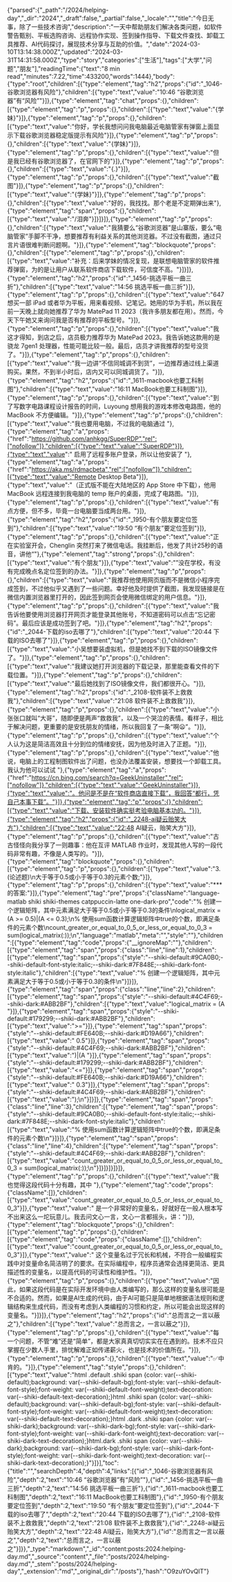 {"parsed":{"_path":"/2024/helping-day","_dir":"2024","_draft":false,"_partial":false,"_locale":"","title":"今日无事，除了一些技术咨询","description":"一天中帮助朋友们解决各类问题，如软件警告甄别、平板选购咨询、远程协作实现、签到操作指导、下载文件查找、卸载工具推荐、AI代码探讨，展现技术分享与互助的价值。","date":"2024-03-10T13:14:38.000Z","updated":"2024-03-31T14:31:58.000Z","type":"story","categories":["生活"],"tags":["大学","问题","朋友"],"readingTime":{"text":"8 min read","minutes":7.22,"time":433200,"words":1444},"body":{"type":"root","children":[{"type":"element","tag":"h2","props":{"id":"_1046-谷歌浏览器有风险"},"children":[{"type":"text","value":"10:46 “谷歌浏览器”有“风险”"}]},{"type":"element","tag":"chat","props":{},"children":[{"type":"element","tag":"p","props":{},"children":[{"type":"text","value":"{学妹}"}]},{"type":"element","tag":"p","props":{},"children":[{"type":"text","value":"你好，学长我想问问我电脑最近电脑管家有弹窗上面显示下载谷歌浏览器稳定版提示有风险"}]},{"type":"element","tag":"p","props":{},"children":[{"type":"text","value":"{学妹}"}]},{"type":"element","tag":"p","props":{},"children":[{"type":"text","value":"但是我已经有谷歌浏览器了，在官网下的"}]},{"type":"element","tag":"p","props":{},"children":[{"type":"text","value":"{.}"}]},{"type":"element","tag":"p","props":{},"children":[{"type":"text","value":"截图"}]},{"type":"element","tag":"p","props":{},"children":[{"type":"text","value":"{学妹}"}]},{"type":"element","tag":"p","props":{},"children":[{"type":"text","value":"好的，我找找。那个老是不定期弹出来"},{"type":"element","tag":"span","props":{},"children":[{"type":"text","value":"/泪奔"}]}]}]},{"type":"element","tag":"p","props":{},"children":[{"type":"text","value":"我猜要么“谷歌浏览器”是山寨版，要么“电脑管家”手脚不干净，想要推荐有利益关系的其他浏览器。不过没有截图，通过只言片语很难判断问题啊。"}]},{"type":"element","tag":"blockquote","props":{},"children":[{"type":"element","tag":"p","props":{},"children":[{"type":"text","value":"补充：后来学妹的情况复现，是联想电脑管家的软件推荐弹窗，为的是让用户从联系软件商店下载软件，可信度不高。"}]}]},{"type":"element","tag":"h2","props":{"id":"_1456-挑选平板一曲三折"},"children":[{"type":"text","value":"14:56 挑选平板一曲三折"}]},{"type":"element","tag":"p","props":{},"children":[{"type":"text","value":"647 想买一部 iPad 或者华为平板，用来看视频、记笔记。她用的华为手机，所以我在前一天晚上就向她推荐了华为 MatePad 11 2023（我许多朋友都在用）。然而，今天下午她又来询问我是否有推荐的平板型号。"}]},{"type":"element","tag":"p","props":{},"children":[{"type":"text","value":"我这才得知，到店之后，店员极力推荐华为 MatePad 2023。我告诉她这款用的是骁龙 7gen1 处理器，性能可能比较一般。最后，店员才讲我推荐的型号没货了。"}]},{"type":"element","tag":"p","props":{},"children":[{"type":"text","value":"我一边讲“不信同城调不到货”，一边推荐通过线上渠道购买。果然，不到半小时后，店内又可以同城调货了。"}]},{"type":"element","tag":"h2","props":{"id":"_1611-macbook也要工科制图"},"children":[{"type":"text","value":"16:11 MacBook也要工科制图"}]},{"type":"element","tag":"p","props":{},"children":[{"type":"text","value":"到了写数字电路课程设计报告的时间，Luyoung 想用我的游戏本修改电路图，他的 MacBook 不方便编辑。"}]},{"type":"element","tag":"p","props":{},"children":[{"type":"text","value":"我也要用电脑，不过我的电脑通过 "},{"type":"element","tag":"a","props":{"href":"https://github.com/anhkgg/SuperRDP","rel":["nofollow"]},"children":[{"type":"text","value":"SuperRDP"}]},{"type":"text","value":" 启用了远程多账户登录，所以让他安装了 "},{"type":"element","tag":"a","props":{"href":"https://aka.ms/rdmacbeta","rel":["nofollow"]},"children":[{"type":"text","value":"Remote Desktop Beta"}]},{"type":"text","value":"（正式版不能在大陆地区的 App Store 中下载），他用 MacBook 远程连接到我电脑的 temp 账户的桌面，完成了电路图。"}]},{"type":"element","tag":"p","props":{},"children":[{"type":"text","value":"有点方便，但不多，毕竟一台电脑要当成两台用。"}]},{"type":"element","tag":"h2","props":{"id":"_1950-有个朋友要定位签到"},"children":[{"type":"text","value":"19:50 “有个朋友”要定位签到"}]},{"type":"element","tag":"p","props":{},"children":[{"type":"text","value":"正在实验室开会，Chenglin 突然打来了微信电话。我挂断后，他发了共计25秒的语音，讲他“"},{"type":"element","tag":"strong","props":{},"children":[{"type":"text","value":"有个朋友"}]},{"type":"text","value":"”没在学校，有没有完成晚点名定位签到的办法。"}]},{"type":"element","tag":"p","props":{},"children":[{"type":"text","value":"我推荐他使用网页版而不是微信小程序完成签到，不过他似乎又遇到了一些问题。幸好他及时提供了截图，我发现链接是在微信内置浏览器里打开的，因此签到网页会使用微信绑定的用户信息。"}]},{"type":"element","tag":"p","props":{},"children":[{"type":"text","value":"我告诉他要使用浏览器打开网页才能登录其他账号，不知道密码可以点击“忘记密码”。最后应该是成功签到了吧。"}]},{"type":"element","tag":"h2","props":{"id":"_2044-下载的iso去哪了"},"children":[{"type":"text","value":"20:44 下载的ISO去哪了"}]},{"type":"element","tag":"p","props":{},"children":[{"type":"text","value":"小吴想要装虚拟机，但是她找不到下载的ISO镜像文件了。"}]},{"type":"element","tag":"p","props":{},"children":[{"type":"text","value":"我建议她打开浏览器的下载记录，那里能查看文件的下载位置。"}]},{"type":"element","tag":"p","props":{},"children":[{"type":"text","value":"最后她找到了ISO镜像文件，我们都很开心。"}]},{"type":"element","tag":"h2","props":{"id":"_2108-软件装不上救救我"},"children":[{"type":"text","value":"21:08 软件装不上救救我"}]},{"type":"element","tag":"p","props":{},"children":[{"type":"text","value":"小张张口就叫“大哥”，随即便是两声“救救我”，以及一个哭泣的表情。看样子，相比于解决问题，更重要的是安抚朋友的情绪，所以我回复了一条“啊😦”。"}]},{"type":"element","tag":"p","props":{},"children":[{"type":"text","value":"个人认为这是简洁高效且十分到位的情绪安抚，因为他及时进入了正题。"}]},{"type":"element","tag":"p","props":{},"children":[{"type":"text","value":"他说，电脑上的工程制图软件出了问题，也没办法覆盖安装，想要找一个卸载工具。我认为他可以试试 "},{"type":"element","tag":"a","props":{"href":"https://cn.bing.com/search?q=GeekUninstaller","rel":["nofollow"]},"children":[{"type":"text","value":"GeekUninstaller"}]},{"type":"text","value":"。他问是不是在“软件商店直接下载”，我回答“都行，凭自己本事下载”。"}]},{"type":"element","tag":"p","props":{},"children":[{"type":"text","value":"下载、安装软件确实挺考验电脑基本功的。"}]},{"type":"element","tag":"h2","props":{"id":"_2248-ai疑云贻笑大方"},"children":[{"type":"text","value":"22:48 AI疑云，贻笑大方"}]},{"type":"element","tag":"p","props":{},"children":[{"type":"text","value":"古古怪怪向我分享了一则趣事：他在互评 MATLAB 作业时，发现其他人写的一段代码非常有趣，不像是人类写的。"}]},{"type":"element","tag":"blockquote","props":{},"children":[{"type":"element","tag":"p","props":{},"children":[{"type":"text","value":"3.(论述题)\n大于等于0.5或小于等于0.3的元素个数;"}]},{"type":"element","tag":"p","props":{},"children":[{"type":"text","value":"***的答案:"}]},{"type":"element","tag":"pre","props":{"className":"language-matlab shiki shiki-themes catppuccin-latte one-dark-pro","code":"% 创建一个逻辑矩阵，其中元素满足大于等于0.5或小于等于0.3的条件\nlogical_matrix = (A >= 0.5)|(A <= 0.3);\n% 使用sum函数计算逻辑矩阵中true的个数，即满足条件的元素个数\ncount_greater_or_equal_to_0_5_or_less_or_equal_to_0_3 = sum(logical_matrix(:));\n","language":"matlab","meta":"","style":""},"children":[{"type":"element","tag":"code","props":{"__ignoreMap":""},"children":[{"type":"element","tag":"span","props":{"class":"line","line":1},"children":[{"type":"element","tag":"span","props":{"style":"--shiki-default:#9CA0B0;--shiki-default-font-style:italic;--shiki-dark:#7F848E;--shiki-dark-font-style:italic"},"children":[{"type":"text","value":"% 创建一个逻辑矩阵，其中元素满足大于等于0.5或小于等于0.3的条件\n"}]}]},{"type":"element","tag":"span","props":{"class":"line","line":2},"children":[{"type":"element","tag":"span","props":{"style":"--shiki-default:#4C4F69;--shiki-dark:#ABB2BF"},"children":[{"type":"text","value":"logical_matrix = (A "}]},{"type":"element","tag":"span","props":{"style":"--shiki-default:#179299;--shiki-dark:#ABB2BF"},"children":[{"type":"text","value":">="}]},{"type":"element","tag":"span","props":{"style":"--shiki-default:#FE640B;--shiki-dark:#D19A66"},"children":[{"type":"text","value":" 0.5"}]},{"type":"element","tag":"span","props":{"style":"--shiki-default:#4C4F69;--shiki-dark:#ABB2BF"},"children":[{"type":"text","value":")|(A "}]},{"type":"element","tag":"span","props":{"style":"--shiki-default:#179299;--shiki-dark:#ABB2BF"},"children":[{"type":"text","value":"<="}]},{"type":"element","tag":"span","props":{"style":"--shiki-default:#FE640B;--shiki-dark:#D19A66"},"children":[{"type":"text","value":" 0.3"}]},{"type":"element","tag":"span","props":{"style":"--shiki-default:#4C4F69;--shiki-dark:#ABB2BF"},"children":[{"type":"text","value":");\n"}]}]},{"type":"element","tag":"span","props":{"class":"line","line":3},"children":[{"type":"element","tag":"span","props":{"style":"--shiki-default:#9CA0B0;--shiki-default-font-style:italic;--shiki-dark:#7F848E;--shiki-dark-font-style:italic"},"children":[{"type":"text","value":"% 使用sum函数计算逻辑矩阵中true的个数，即满足条件的元素个数\n"}]}]},{"type":"element","tag":"span","props":{"class":"line","line":4},"children":[{"type":"element","tag":"span","props":{"style":"--shiki-default:#4C4F69;--shiki-dark:#ABB2BF"},"children":[{"type":"text","value":"count_greater_or_equal_to_0_5_or_less_or_equal_to_0_3 = sum(logical_matrix(:));\n"}]}]}]}]}]},{"type":"element","tag":"p","props":{},"children":[{"type":"text","value":"我也觉得这段代码十分有趣，其中 "},{"type":"element","tag":"code","props":{"className":[]},"children":[{"type":"text","value":"count_greater_or_equal_to_0_5_or_less_or_equal_to_0_3"}]},{"type":"text","value":" 是一个非常好的变量名，好就好在一般人根本写不出来这么一坨玩意儿。我去问文心一言，文心一言都摇头，讲："}]},{"type":"element","tag":"blockquote","props":{},"children":[{"type":"element","tag":"p","props":{},"children":[{"type":"element","tag":"code","props":{"className":[]},"children":[{"type":"text","value":"count_greater_or_equal_to_0_5_or_less_or_equal_to_0_3"}]},{"type":"text","value":" 这个变量名过于冗长和机械，不符合一般编程实践中对变量命名简洁明了的要求。在实际编程中，程序员通常会选择更简洁、更具描述性的变量名，以提高代码的可读性和维护性。"}]},{"type":"element","tag":"p","props":{},"children":[{"type":"text","value":"因此，如果这段代码是在实际开发环境中由人类编写的，那么这样的变量名很可能是不合适的。然而，如果是AI生成的代码，由于AI可能只是简单地根据语法规则和逻辑结构来生成代码，而没有考虑到人类编程的习惯和约定，所以可能会出现这样的变量名。"}]}]},{"type":"element","tag":"h2","props":{"id":"总而言之一言以蔽之"},"children":[{"type":"text","value":"总而言之，一言以蔽之"}]},{"type":"element","tag":"p","props":{},"children":[{"type":"text","value":"每一个问题，不管“难”还是“简单”，都是大家真真切切实实在在遇到的。技术不应只掌握在少数人手里，排忧解难正如传递薪火，也是技术的价值所在。"}]},{"type":"element","tag":"p","props":{},"children":[{"type":"text","value":"✅中肯的。"}]},{"type":"element","tag":"style","props":{},"children":[{"type":"text","value":"html .default .shiki span {color: var(--shiki-default);background: var(--shiki-default-bg);font-style: var(--shiki-default-font-style);font-weight: var(--shiki-default-font-weight);text-decoration: var(--shiki-default-text-decoration);}html .shiki span {color: var(--shiki-default);background: var(--shiki-default-bg);font-style: var(--shiki-default-font-style);font-weight: var(--shiki-default-font-weight);text-decoration: var(--shiki-default-text-decoration);}html .dark .shiki span {color: var(--shiki-dark);background: var(--shiki-dark-bg);font-style: var(--shiki-dark-font-style);font-weight: var(--shiki-dark-font-weight);text-decoration: var(--shiki-dark-text-decoration);}html.dark .shiki span {color: var(--shiki-dark);background: var(--shiki-dark-bg);font-style: var(--shiki-dark-font-style);font-weight: var(--shiki-dark-font-weight);text-decoration: var(--shiki-dark-text-decoration);}"}]}],"toc":{"title":"","searchDepth":4,"depth":4,"links":[{"id":"_1046-谷歌浏览器有风险","depth":2,"text":"10:46 “谷歌浏览器”有“风险”"},{"id":"_1456-挑选平板一曲三折","depth":2,"text":"14:56 挑选平板一曲三折"},{"id":"_1611-macbook也要工科制图","depth":2,"text":"16:11 MacBook也要工科制图"},{"id":"_1950-有个朋友要定位签到","depth":2,"text":"19:50 “有个朋友”要定位签到"},{"id":"_2044-下载的iso去哪了","depth":2,"text":"20:44 下载的ISO去哪了"},{"id":"_2108-软件装不上救救我","depth":2,"text":"21:08 软件装不上救救我"},{"id":"_2248-ai疑云贻笑大方","depth":2,"text":"22:48 AI疑云，贻笑大方"},{"id":"总而言之一言以蔽之","depth":2,"text":"总而言之，一言以蔽之"}]}},"_type":"markdown","_id":"content:posts:2024:helping-day.md","_source":"content","_file":"posts/2024/helping-day.md","_stem":"posts/2024/helping-day","_extension":"md","_original_dir":"/posts"},"hash":"O9zuYOvQlT"}